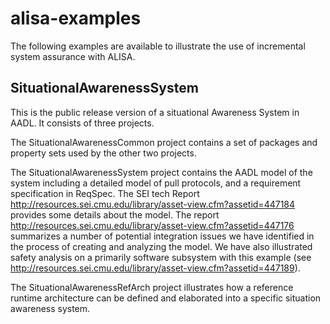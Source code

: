 # alisa-examples

The following examples are available to illustrate the use of incremental system assurance with ALISA.

## SituationalAwarenessSystem
This is the public release version of a situational Awareness System in AADL. It consists of three projects. 

The SituationalAwarenessCommon project contains a set of packages and property sets used by the other two projects.

The SituationalAwarenessSystem project contains the AADL model of the system including a detailed model of pull protocols, and a requirement specification in ReqSpec. The SEI tech Report http://resources.sei.cmu.edu/library/asset-view.cfm?assetid=447184 provides some details about the model. The report http://resources.sei.cmu.edu/library/asset-view.cfm?assetid=447176 summarizes a number of potential integration issues we have identified in the process of creating and analyzing the model. We have also illustrated safety analysis on a primarily software subsystem with this example (see http://resources.sei.cmu.edu/library/asset-view.cfm?assetid=447189).

The SituationalAwarenessRefArch project illustrates how a reference runtime architecture can be defined and elaborated into a specific situation awareness system.

